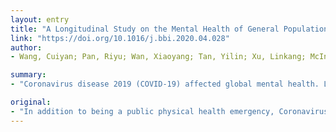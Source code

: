 ```yaml
---
layout: entry
title: "A Longitudinal Study on the Mental Health of General Population during the COVID-19 Epidemic in China"
link: "https://doi.org/10.1016/j.bbi.2020.04.028"
author:
- Wang, Cuiyan; Pan, Riyu; Wan, Xiaoyang; Tan, Yilin; Xu, Linkang; McIntyre, Roger S.; Choo, Faith N.; Tran, Bach; Ho, Roger; Sharma, Vijay K.; Ho, Cyrus

summary:
- "Coronavirus disease 2019 (COVID-19) affected global mental health. Little is known about changes in levels of psychological impact, stress, anxiety and depression during this pandemic. There were 1738 respondents from 190 Chinese cities. IES-R measures PTSD symptoms in survivorship after an event. No significant longitudinal changes in stress and depression levels."

original:
- "In addition to being a public physical health emergency, Coronavirus disease 2019 (COVID-19) affected global mental health, as evidenced by panic-buying worldwide as cases soared. Little is known about changes in levels of psychological impact, stress, anxiety and depression during this pandemic. This longitudinal study surveyed the general population twice - during the initial outbreak, and the epidemic's peak four weeks later, surveying demographics, symptoms, knowledge, concerns, and precautionary measures against COVID-19. There were 1738 respondents from 190 Chinese cities (1210 first-survey respondents, 861 second-survey respondents; 333 respondents participated in both). Psychological impact and mental health status were assessed by the Impact of Event Scale-Revised (IES-R) and the Depression, Anxiety and Stress Scale (DASS-21), respectively. IES-R measures PTSD symptoms in survivorship after an event. DASS -21 is based on tripartite model of psychopathology that comprise a general distress construct with distinct characteristics. This study found that there was a statistically significant longitudinal reduction in mean IES-R scores (from 32.98 to 30.76, p<0.01) after 4 weeks. Nevertheless, the mean IES-R score of the first- and second-survey respondents were above the cut-off scores (>24) for PTSD symptoms, suggesting that the reduction in scores was not clinically significant. During the initial evaluation, moderate-to-severe stress, anxiety and depression were noted in 8.1%, 28.8% and 16.5%, respectively and there were no significant longitudinal changes in stress, anxiety and depression levels (p>0.05). Protective factors included high level of confidence in doctors, perceived survival likelihood and low risk of contracting COVID-19, satisfaction with health information, personal precautionary measures. As countries around the world brace for an escalation in cases, Governments should focus on effective methods of disseminating unbiased COVID-19 knowledge, teaching correct containment methods, ensuring availability of essential services/commodities, and providing sufficient financial support."
---
```


